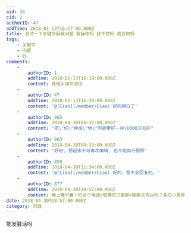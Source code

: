 ```yaml
---
aid: 34
cid: 2
authorID: 47
addTime: 2018-01-13T16:17:00.000Z
title: 测试一下关键字屏蔽问题 我操你妈 我干你妈 我日你妈
tags:
    - 关键字
    - 问题
    - 妈
comments:
    -
        authorID: 1
        addTime: 2018-01-13T16:19:00.000Z
        content: 其他人请勿测试
    -
        authorID: 47
        addTime: 2018-01-13T16:20:00.000Z
        content: '@[Ciao](/member/Ciao) 好的明白了'
    -
        authorID: 865
        addTime: 2018-04-30T08:32:00.000Z
        content: "把\"你\"换成\"他\"可能更好一些\U0001F60F"
    -
        authorID: 865
        addTime: 2018-04-30T08:33:00.000Z
        content: '好吧, 想起来不可再次编辑, 也不能自行删除'
    -
        authorID: 859
        addTime: 2018-04-30T11:34:00.000Z
        content: '@[Ciao](/member/Ciao) 好的，我不会回复的。'
    -
        authorID: 877
        addTime: 2018-04-30T18:57:00.000Z
        content: 晚上睡不着～打这个电话<管理员已删除>‬聊聊天可以吗？各位小哥哥
date: 2018-04-30T18:57:00.000Z
category: 时政
---
```


能发脏话吗
